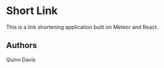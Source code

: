 # Short Link

This is a link shortening application built on Meteor and React.

## Authors

Quinn Davis
